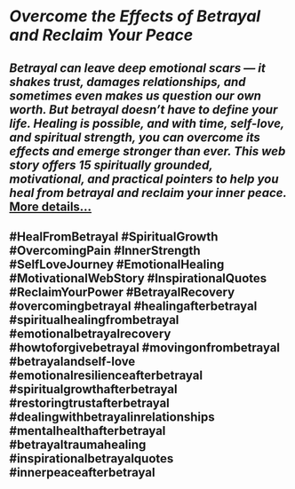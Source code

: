 # *Overcome the Effects of Betrayal and Reclaim Your Peace*
## *Betrayal can leave deep emotional scars — it shakes trust, damages relationships, and sometimes even makes us question our own worth. But betrayal doesn’t have to define your life. Healing is possible, and with time, self-love, and spiritual strength, you can overcome its effects and emerge stronger than ever. This web story offers 15 spiritually grounded, motivational, and practical pointers to help you heal from betrayal and reclaim your inner peace.* [More details…](https://spiritualkhazaana.com/web-stories/overcome-the-effects-of-betrayal-and-reclaim-your-peace/)
## #HealFromBetrayal #SpiritualGrowth #OvercomingPain #InnerStrength #SelfLoveJourney #EmotionalHealing #MotivationalWebStory #InspirationalQuotes #ReclaimYourPower #BetrayalRecovery #overcomingbetrayal #healingafterbetrayal #spiritualhealingfrombetrayal #emotionalbetrayalrecovery #howtoforgivebetrayal #movingonfrombetrayal #betrayalandself-love #emotionalresilienceafterbetrayal #spiritualgrowthafterbetrayal #restoringtrustafterbetrayal #dealingwithbetrayalinrelationships #mentalhealthafterbetrayal #betrayaltraumahealing #inspirationalbetrayalquotes #innerpeaceafterbetrayal
